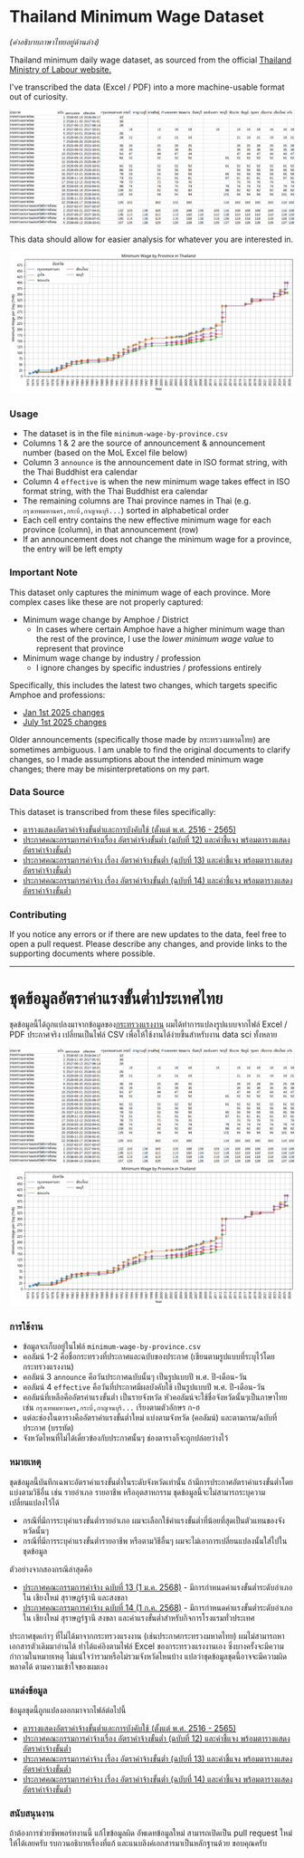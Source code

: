 # Thailand Minimum Wage Dataset

*(คำอธิบายภาษาไทยอยู่ด้านล่าง)*

Thailand minimum daily wage dataset, as sourced from the official
[Thailand Ministry of Labour website.](https://www.mol.go.th/%E0%B8%AD%E0%B8%B1%E0%B8%95%E0%B8%A3%E0%B8%B2%E0%B8%84%E0%B9%88%E0%B8%B2%E0%B8%88%E0%B9%89%E0%B8%B2%E0%B8%87%E0%B8%82%E0%B8%B1%E0%B9%89%E0%B8%99%E0%B8%95%E0%B9%88%E0%B8%B3)

I've transcribed the data (Excel / PDF) into a more machine-usable format out of curiosity.

![Data Example](assets/example_data.png)

This data should allow for easier analysis for whatever you are interested in.

![Chart Example](assets/example_chart.png)

### Usage

- The dataset is in the file `minimum-wage-by-province.csv`
- Columns 1 & 2 are the source of announcement & announcement number (based on the MoL Excel file below)
- Column 3 `announce` is the announcement date in ISO format string, with the Thai Buddhist era calendar
- Column 4 `effective` is when the new minimum wage takes effect in ISO format string, with the Thai Buddhist era calendar
- The remaining columns are Thai province names in Thai (e.g. `กรุงเทพมหานคร,กระบี่,กาญจนบุรี...`) sorted in alphabetical order
- Each cell entry contains the new effective minimum wage for each province (column), in that announcement (row)
- If an announcement does not change the minimum wage for a province, the entry will be left empty

### Important Note
This dataset only captures the minimum wage of each province.
More complex cases like these are not properly captured:
- Minimum wage change by Amphoe / District
    - In cases where certain Amphoe have a higher minimum wage than the rest of the province, I use the _lower minimum wage value_ to represent that province
- Minimum wage change by industry / profession
    - I ignore changes by specific industries / professions entirely

Specifically, this includes the latest two changes, which targets specific Amphoe and professions:
- [Jan 1st 2025 changes](https://www.mol.go.th/wp-content/uploads/sites/2/2024/12/%E0%B8%9B%E0%B8%A3%E0%B8%B0%E0%B8%81%E0%B8%B2%E0%B8%A8%E0%B8%84%E0%B9%88%E0%B8%B2%E0%B8%88%E0%B9%89%E0%B8%B2%E0%B8%87%E0%B8%82%E0%B8%B1%E0%B9%89%E0%B8%99%E0%B8%95%E0%B9%88%E0%B8%B3-%E0%B8%8913%E0%B8%A3%E0%B8%B2%E0%B8%8A%E0%B8%81%E0%B8%B4%E0%B8%88%E0%B8%88%E0%B8%B2.pdf)
- [July 1st 2025 changes](https://www.mol.go.th/wp-content/uploads/sites/2/2025/07/%E0%B8%9B%E0%B8%A3%E0%B8%B0%E0%B8%81%E0%B8%B2%E0%B8%A8-%E0%B8%84%E0%B8%88.%E0%B8%82%E0%B8%B1%E0%B9%89%E0%B8%99%E0%B8%95%E0%B9%88%E0%B8%B3-%E0%B8%8914-%E0%B8%A3%E0%B8%A7%E0%B8%A1.pdf)

Older announcements (specifically those made by กระทรวงมหาดไทย) are sometimes ambiguous.
I am unable to find the original documents to clarify changes, so I made assumptions about the intended minimum wage changes;
there may be misinterpretations on my part.

### Data Source

This dataset is transcribed from these files specifically:

- [ตารางแสดงอัตราค่าจ้างขั้นต่ำและการบังคับใช้ (ตั้งแต่ พ.ศ. 2516 - 2565)](https://www.mol.go.th/wp-content/uploads/sites/2/2022/09/TableWage2016-now_for1Oct2022.xlsx)
- [ประกาศคณะกรรมการค่าจ้างเรื่อง อัตราค่าจ้างขั้นต่ำ (ฉบับที่ 12) และคำชี้แจง พร้อมตารางแสดงอัตราค่าจ้างขั้นต่ำ](https://www.mol.go.th/wp-content/uploads/sites/2/2024/01/%E0%B8%9B%E0%B8%A3%E0%B8%B0%E0%B8%81%E0%B8%B2%E0%B8%A8%E0%B8%84%E0%B8%93%E0%B8%B0%E0%B8%81%E0%B8%A3%E0%B8%A3%E0%B8%A1%E0%B8%81%E0%B8%B2%E0%B8%A3%E0%B8%84%E0%B9%88%E0%B8%B2%E0%B8%88%E0%B9%89%E0%B8%B2%E0%B8%87%E0%B8%82%E0%B8%B1%E0%B9%89%E0%B8%99%E0%B8%95%E0%B9%88%E0%B8%B3-%E0%B8%89.12.pdf)
- [ประกาศคณะกรรมการค่าจ้าง เรื่อง อัตราค่าจ้างขั้นต่ำ (ฉบับที่ 13) และคำชี้แจง พร้อมตารางแสดงอัตราค่าจ้างขั้นต่ำ](https://www.mol.go.th/wp-content/uploads/sites/2/2024/12/%E0%B8%9B%E0%B8%A3%E0%B8%B0%E0%B8%81%E0%B8%B2%E0%B8%A8%E0%B8%84%E0%B9%88%E0%B8%B2%E0%B8%88%E0%B9%89%E0%B8%B2%E0%B8%87%E0%B8%82%E0%B8%B1%E0%B9%89%E0%B8%99%E0%B8%95%E0%B9%88%E0%B8%B3-%E0%B8%8913%E0%B8%A3%E0%B8%B2%E0%B8%8A%E0%B8%81%E0%B8%B4%E0%B8%88%E0%B8%88%E0%B8%B2.pdf)
- [ประกาศคณะกรรมการค่าจ้าง เรื่อง อัตราค่าจ้างขั้นต่ำ (ฉบับที่ 14) และคำชี้แจง พร้อมตารางแสดงอัตราค่าจ้างขั้นต่ำ](https://www.mol.go.th/wp-content/uploads/sites/2/2025/07/%E0%B8%9B%E0%B8%A3%E0%B8%B0%E0%B8%81%E0%B8%B2%E0%B8%A8-%E0%B8%84%E0%B8%88.%E0%B8%82%E0%B8%B1%E0%B9%89%E0%B8%99%E0%B8%95%E0%B9%88%E0%B8%B3-%E0%B8%8914-%E0%B8%A3%E0%B8%A7%E0%B8%A1.pdf)

### Contributing
If you notice any errors or if there are new updates to the data, feel free to open a pull request.
Please describe any changes, and provide links to the supporting documents where possible.

-----

# ชุดข้อมูลอัตราค่าแรงขั้นต่ำประเทศไทย

ชุดข้อมูลนี้ได้ถูกแปลงมาจากข้อมูลของ[กระทรวงแรงงาน](https://www.mol.go.th/%E0%B8%AD%E0%B8%B1%E0%B8%95%E0%B8%A3%E0%B8%B2%E0%B8%84%E0%B9%88%E0%B8%B2%E0%B8%88%E0%B9%89%E0%B8%B2%E0%B8%87%E0%B8%82%E0%B8%B1%E0%B9%89%E0%B8%99%E0%B8%95%E0%B9%88%E0%B8%B3)
ผมได้ทำการแปลงรูปแบบจากไฟล์ Excel / PDF ประกาศจริง เปลี่ยนเป็นไฟล์ CSV เพื่อให้ใช้งานได้ง่ายขึ้นสำหรับงาน data sci ทั้งหลาย

![Data Example](assets/example_data.png)
![Chart Example](assets/example_chart.png)

### การใช้งาน

- ข้อมูลจะเก็บอยู่ในไฟล์ `minimum-wage-by-province.csv`
- คอลัมน์ 1-2 คือชื่อกระทรวงที่ประกาศและฉบับของประกาศ (เขียนตามรูปแบบที่ระบุไว้โดยกระทรวงแรงงาน)
- คอลัมน์ 3 `announce` คือวันประกาศฉบับนั้นๆ เป็นรูปแบบปี พ.ศ. ปี-เดือน-วัน
- คอลัมน์ 4 `effective` คือวันที่ประกาศมีผลบังคับใช้ เป็นรูปแบบปี พ.ศ. ปี-เดือน-วัน
- คอลัมน์ที่เหลือคืออัตรค่าแรงขั้นต่ำ เป็นรายจังหวัด หัวคอลัมน์จะใช้ชื่อจังหวัดนั้นๆเป็นภาษาไทย เช่น `กรุงเทพมหานคร,กระบี่,กาญจนบุรี...` เรียงตามตัวอักษร ก-ฮ
- แต่ละช่องในตารางคืออัตราค่าแรงขั้นต่ำใหม่ แบ่งตามจังหวัด (คอลัมน์) และตามกรม/ฉบับที่ประกาศ (บรรทัด)
- จังหวัดไหนที่ไม่ได้เดี๋ยวข้องกับประกาศนั้นๆ ช่องตารางก็จะถูกปล่อยว่างไว้

### หมายเหตุ

ชุดข้อมูลนี้บันทึกเฉพาะอัตราค่าแรงขั้นต่ำในระดับจังหวัดเท่านั้น
ถ้ามีการประกาศอัตราค่าแรงขั้นต่ำโดยแบ่งตามวิธีอื่น เช่น รายอำเภอ รายอาชีพ หรืออุตสาหกรรม
ชุดข้อมูลนี้จะไม่สามารถระบุความเปลี่ยนแปลงไว้ได้

- กรณีที่มีการระบุค่าแรงขั้นต่ำรายอำเภอ ผมจะเลือกใช้ค่าแรงขั้นต่ำที่น้อยที่สุดเป็นตัวแทนของจังหวัดนั้นๆ
- กรณีที่มีการระบุค่าแรงขั้นต่ำรายอาชีพ หรือตามวิธีอื่นๆ ผมจะไม่เอาการเปลี่ยนแปลงนั้นใส่ไปในชุดข้อมูล

ตัวอย่างจากสองกรณีล่าสุดคือ
- [ประกาศคณะกรรมการค่าจ้าง ฉบับที่ 13 (1 ม.ค. 2568)](https://www.mol.go.th/wp-content/uploads/sites/2/2024/12/%E0%B8%9B%E0%B8%A3%E0%B8%B0%E0%B8%81%E0%B8%B2%E0%B8%A8%E0%B8%84%E0%B9%88%E0%B8%B2%E0%B8%88%E0%B9%89%E0%B8%B2%E0%B8%87%E0%B8%82%E0%B8%B1%E0%B9%89%E0%B8%99%E0%B8%95%E0%B9%88%E0%B8%B3-%E0%B8%8913%E0%B8%A3%E0%B8%B2%E0%B8%8A%E0%B8%81%E0%B8%B4%E0%B8%88%E0%B8%88%E0%B8%B2.pdf) - มีการกำหนดค่าแรงขั้นต่ำระดับอำเภอใน เชียงใหม่ สุราษฎร์ฐานี และสงขลา
- [ประกาศคณะกรรมการค่าจ้าง ฉบับที่ 14 (1 ก.ค. 2568)](https://www.mol.go.th/wp-content/uploads/sites/2/2025/07/%E0%B8%9B%E0%B8%A3%E0%B8%B0%E0%B8%81%E0%B8%B2%E0%B8%A8-%E0%B8%84%E0%B8%88.%E0%B8%82%E0%B8%B1%E0%B9%89%E0%B8%99%E0%B8%95%E0%B9%88%E0%B8%B3-%E0%B8%8914-%E0%B8%A3%E0%B8%A7%E0%B8%A1.pdf) - มีการกำหนดค่าแรงขั้นต่ำระดับอำเภอใน เชียงใหม่ สุราษฎร์ฐานี สงขลา และค่าแรงขั้นต่ำสำหรับกิจการโรงแรมทั่วประเทศ

ประกาศชุดเก่าๆ ที่ไม่ได้มาจากกระทรวงแรงงาน (เช่นประกาศกระทรวงมหาดไทย) ผมไม่สามารถหาเอกสารตัวเดิมมาอ่านได้ ทำได้แค่อิงตามไฟล์ Excel ของกระทรวงแรงงานเอง
ซึ่งบางครั้งจะมีความกำกวมในหมายเหตุ ไม่แน่ใจว่ารวมหรือไม่รวมจังหวัดไหนบ้าง
แปลว่าชุดข้อมูลชุดนี้อาจจะมีความผิดพลาดได้ ตามความเข้าใจของผมเอง

### แหล่งข้อมูล

ข้อมูลชุดนี้ถูกแปลงออกมาจากไฟล์ต่อไปนี้

- [ตารางแสดงอัตราค่าจ้างขั้นต่ำและการบังคับใช้ (ตั้งแต่ พ.ศ. 2516 - 2565)](https://www.mol.go.th/wp-content/uploads/sites/2/2022/09/TableWage2016-now_for1Oct2022.xlsx)
- [ประกาศคณะกรรมการค่าจ้างเรื่อง อัตราค่าจ้างขั้นต่ำ (ฉบับที่ 12) และคำชี้แจง พร้อมตารางแสดงอัตราค่าจ้างขั้นต่ำ](https://www.mol.go.th/wp-content/uploads/sites/2/2024/01/%E0%B8%9B%E0%B8%A3%E0%B8%B0%E0%B8%81%E0%B8%B2%E0%B8%A8%E0%B8%84%E0%B8%93%E0%B8%B0%E0%B8%81%E0%B8%A3%E0%B8%A3%E0%B8%A1%E0%B8%81%E0%B8%B2%E0%B8%A3%E0%B8%84%E0%B9%88%E0%B8%B2%E0%B8%88%E0%B9%89%E0%B8%B2%E0%B8%87%E0%B8%82%E0%B8%B1%E0%B9%89%E0%B8%99%E0%B8%95%E0%B9%88%E0%B8%B3-%E0%B8%89.12.pdf)
- [ประกาศคณะกรรมการค่าจ้าง เรื่อง อัตราค่าจ้างขั้นต่ำ (ฉบับที่ 13) และคำชี้แจง พร้อมตารางแสดงอัตราค่าจ้างขั้นต่ำ](https://www.mol.go.th/wp-content/uploads/sites/2/2024/12/%E0%B8%9B%E0%B8%A3%E0%B8%B0%E0%B8%81%E0%B8%B2%E0%B8%A8%E0%B8%84%E0%B9%88%E0%B8%B2%E0%B8%88%E0%B9%89%E0%B8%B2%E0%B8%87%E0%B8%82%E0%B8%B1%E0%B9%89%E0%B8%99%E0%B8%95%E0%B9%88%E0%B8%B3-%E0%B8%8913%E0%B8%A3%E0%B8%B2%E0%B8%8A%E0%B8%81%E0%B8%B4%E0%B8%88%E0%B8%88%E0%B8%B2.pdf)
- [ประกาศคณะกรรมการค่าจ้าง เรื่อง อัตราค่าจ้างขั้นต่ำ (ฉบับที่ 14) และคำชี้แจง พร้อมตารางแสดงอัตราค่าจ้างขั้นต่ำ](https://www.mol.go.th/wp-content/uploads/sites/2/2025/07/%E0%B8%9B%E0%B8%A3%E0%B8%B0%E0%B8%81%E0%B8%B2%E0%B8%A8-%E0%B8%84%E0%B8%88.%E0%B8%82%E0%B8%B1%E0%B9%89%E0%B8%99%E0%B8%95%E0%B9%88%E0%B8%B3-%E0%B8%8914-%E0%B8%A3%E0%B8%A7%E0%B8%A1.pdf)

### สนับสนุนงาน
ถ้าต้องการช่วยซัพพอร์ทงานนี้ แก้ไขข้อมูลผิด อัพเดทข้อมูลใหม่ สามารถเปิดเป็น pull request ใหม่ให้ได้เลยครับ
รบกวนอธิบายเรื่องที่แก้ และแนบลิงค์เอกสารมาเป็นหลักฐานด้วย ขอบคุณครับ
